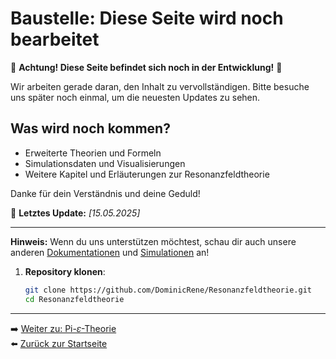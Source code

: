 # Baustelle: Diese Seite wird noch bearbeitet

🚧 **Achtung! Diese Seite befindet sich noch in der Entwicklung!** 🚧

Wir arbeiten gerade daran, den Inhalt zu vervollständigen. Bitte besuche uns später noch einmal, um die neuesten Updates zu sehen.

## Was wird noch kommen?

- Erweiterte Theorien und Formeln
- Simulationsdaten und Visualisierungen
- Weitere Kapitel und Erläuterungen zur Resonanzfeldtheorie

Danke für dein Verständnis und deine Geduld!

📅 **Letztes Update:** *[15.05.2025]*

---
**Hinweis:** Wenn du uns unterstützen möchtest, schau dir auch unsere anderen [Dokumentationen](https://github.com/DominicRene/Resonanzfeldtheorie) und [Simulationen](https://github.com/DominicRene/Resonanzfeldtheorie/tree/main/Simulationen) an!


1. **Repository klonen**:  
   ```bash
   git clone https://github.com/DominicRene/Resonanzfeldtheorie.git
   cd Resonanzfeldtheorie
	```
---

➡️ [Weiter zu: Pi-𝜀-Theorie](README.md)  
⬅️ [Zurück zur Startseite](../../README.md)

